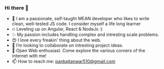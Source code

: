 ### Hi there 👋

- 🔭 I am a passionate, self-taught MEAN developer who likes to write clean, well-tested JS code. I consider myself a life long learner
- :fire: Leveling up on Angular, React & NodeJs :)
- :boom: My passion includes handling complex and intresting scale problems. 
- :heart_eyes: I love every freakin' thing about the web.
- 👯 I’m looking to collaborate on intresting project ideas.
- 💬 Open Web enthusiast. Come explore the various corners of the internet with me!
- 📫 How to reach me: pankajtanwar510@gmail.com

<!--
**Pankajtanwarbanna/pankajtanwarbanna** is a ✨ _special_ ✨ repository because its `README.md` (this file) appears on your GitHub profile.

Here are some ideas to get you started:

- 🔭 I am a passionate, self-taught MEAN developer who likes to write clean, well-tested code. I consider myself a life long learner
- 🔭 Leveling up on Angular & NodeJs :)
- 🔭 My passion inclues handling complex and intresting scale problems. 
- 🌱 I love every freakin' thing about the web.
- 👯 I’m looking to collaborate on intresting project ideas.
- 💬 Open Web enthusiast. Come explore the various corners of the internet with me!
- 📫 How to reach me: pankajtanwar510@gmail.com
-->
